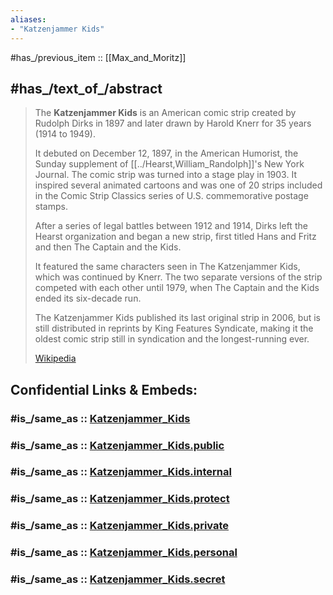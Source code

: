 ```yaml
---
aliases:
- "Katzenjammer Kids"
---
```


#has_/previous_item :: [[Max_and_Moritz]] 

## #has_/text_of_/abstract 

> The **Katzenjammer Kids** is an American comic strip created by Rudolph Dirks in 1897 
> and later drawn by Harold Knerr for 35 years (1914 to 1949). 
> 
> It debuted on December 12, 1897, in the American Humorist, 
> the Sunday supplement of [[../Hearst,William_Randolph]]'s New York Journal. 
> The comic strip was turned into a stage play in 1903. 
> It inspired several animated cartoons and was one of 20 strips 
> included in the Comic Strip Classics series of U.S. commemorative postage stamps.
>
> After a series of legal battles between 1912 and 1914, Dirks left the Hearst organization 
> and began a new strip, first titled Hans and Fritz and then The Captain and the Kids. 
> 
> It featured the same characters seen in The Katzenjammer Kids, which was continued by Knerr. 
> The two separate versions of the strip competed with each other until 1979, 
> when The Captain and the Kids ended its six-decade run. 
> 
> The Katzenjammer Kids published its last original strip in 2006, 
> but is still distributed in reprints by King Features Syndicate, 
> making it the oldest comic strip still in syndication and the longest-running ever.
>
> [Wikipedia](https://en.wikipedia.org/wiki/The%20Katzenjammer%20Kids)


## Confidential Links & Embeds: 

### #is_/same_as :: [Katzenjammer_Kids](/_Standards/Society/Communication/Media/Writing/Book/Author/Busch,Wilhelm/Katzenjammer_Kids.md) 

### #is_/same_as :: [Katzenjammer_Kids.public](/_public/Society/Communication/Media/Writing/Book/Author/Busch,Wilhelm/Katzenjammer_Kids.public.md) 

### #is_/same_as :: [Katzenjammer_Kids.internal](/_internal/Society/Communication/Media/Writing/Book/Author/Busch,Wilhelm/Katzenjammer_Kids.internal.md) 

### #is_/same_as :: [Katzenjammer_Kids.protect](/_protect/Society/Communication/Media/Writing/Book/Author/Busch,Wilhelm/Katzenjammer_Kids.protect.md) 

### #is_/same_as :: [Katzenjammer_Kids.private](/_private/Society/Communication/Media/Writing/Book/Author/Busch,Wilhelm/Katzenjammer_Kids.private.md) 

### #is_/same_as :: [Katzenjammer_Kids.personal](/_personal/Society/Communication/Media/Writing/Book/Author/Busch,Wilhelm/Katzenjammer_Kids.personal.md) 

### #is_/same_as :: [Katzenjammer_Kids.secret](/_secret/Society/Communication/Media/Writing/Book/Author/Busch,Wilhelm/Katzenjammer_Kids.secret.md)


